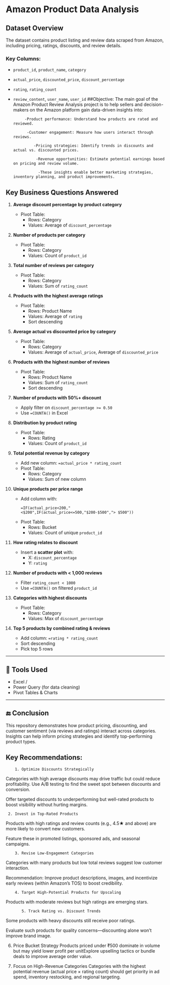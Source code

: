 # Amazon Product Data Analysis 

##  Dataset Overview
The dataset contains product listing and review data scraped from Amazon, including pricing, ratings, discounts, and review details.

###  Key Columns:
- `product_id`, `product_name`, `category`
- `actual_price`, `discounted_price`, `discount_percentage`
- `rating`, `rating_count`
- `review_content`, `user_name`, `user_id`
 ##Objective:
     The main goal of the Amazon Product Review Analysis project is to help sellers and decision-makers on the Amazon platform gain data-driven insights into:

           -Product performance: Understand how products are rated and reviewed.

            -Customer engagement: Measure how users interact through reviews.

               -Pricing strategies: Identify trends in discounts and actual vs. discounted prices.

                -Revenue opportunities: Estimate potential earnings based on pricing and review volume.

                 -These insights enable better marketing strategies, inventory planning, and product improvements.


##  Key Business Questions Answered

1. **Average discount percentage by product category**
   - Pivot Table:
     - Rows: Category
     - Values: Average of `discount_percentage`

2. **Number of products per category**
   - Pivot Table:
     - Rows: Category
     - Values: Count of `product_id`

3. **Total number of reviews per category**
   - Pivot Table:
     - Rows: Category
     - Values: Sum of `rating_count`

4. **Products with the highest average ratings**
   - Pivot Table:
     - Rows: Product Name
     - Values: Average of `rating`
     - Sort descending

5. **Average actual vs discounted price by category**
   - Pivot Table:
     - Rows: Category
     - Values: Average of `actual_price`, Average of `discounted_price`

6. **Products with the highest number of reviews**
   - Pivot Table:
     - Rows: Product Name
     - Values: Sum of `rating_count`
     - Sort descending

7. **Number of products with 50%+ discount**
   - Apply filter on `discount_percentage >= 0.50`
   - Use `=COUNTA()` in Excel

8. **Distribution by product rating**
   - Pivot Table:
     - Rows: Rating
     - Values: Count of `product_id`

9. **Total potential revenue by category**
   - Add new column: `=actual_price * rating_count`
   - Pivot Table:
     - Rows: Category
     - Values: Sum of new column

10. **Unique products per price range**
    - Add column with:
      ```excel
      =IF(actual_price<200,"<$200",IF(actual_price<=500,"$200-$500","> $500"))
      ```
    - Pivot Table:
      - Rows: Bucket
      - Values: Count of unique `product_id`

11. **How rating relates to discount**
    - Insert a **scatter plot** with:
      - X: `discount_percentage`
      - Y: `rating`

12. **Number of products with < 1,000 reviews**
    - Filter `rating_count < 1000`
    - Use `=COUNTA()` on filtered `product_id`

13. **Categories with highest discounts**
    - Pivot Table:
      - Rows: Category
      - Values: Max of `discount_percentage`

14. **Top 5 products by combined rating & reviews**
    - Add column: `=rating * rating_count`
    - Sort descending
    - Pick top 5 rows

---

## 🧩 Tools Used
- Excel / 
- Power Query (for data cleaning)
- Pivot Tables & Charts

---

## 🔚 Conclusion
This repository demonstrates how product pricing, discounting, and customer sentiment (via reviews and ratings) interact across categories. Insights can help inform pricing strategies and identify top-performing product types.
## Key Recommendations:
        1. Optimize Discounts Strategically
Categories with high average discounts may drive traffic but could reduce profitability. Use A/B testing to find the sweet spot between discounts and conversion.

Offer targeted discounts to underperforming but well-rated products to boost visibility without hurting margins.


     2. Invest in Top-Rated Products
Products with high ratings and review counts (e.g., 4.5★ and above) are more likely to convert new customers.

Feature these in promoted listings, sponsored ads, and seasonal campaigns.


        3. Revise Low-Engagement Categories
Categories with many products but low total reviews suggest low customer interaction.

Recommendation: Improve product descriptions, images, and incentivize early reviews (within Amazon’s TOS) to boost credibility.


        4. Target High-Potential Products for Upscaling
Products with moderate reviews but high ratings are emerging stars.



           5. Track Rating vs. Discount Trends
Some products with heavy discounts still receive poor ratings.

 Evaluate such products for quality concerns—discounting alone won’t improve brand image.

6. Price Bucket Strategy
Products priced under ₹500 dominate in volume but may yield lower profit per unitExplore upselling tactics or bundle deals to improve average order value.

7. Focus on High-Revenue Categories
Categories with the highest potential revenue (actual price × rating count) should get priority in ad spend, inventory restocking, and regional targeting.


